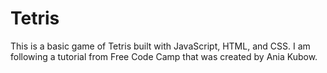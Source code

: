 # Tetris

This is a basic game of Tetris built with JavaScript, HTML, and CSS. I am following a tutorial from Free Code Camp that was created by Ania Kubow.
